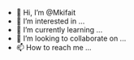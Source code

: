 - 👋 Hi, I’m @Mkifait
- 👀 I’m interested in ...
- 🌱 I’m currently learning ...
- 💞️ I’m looking to collaborate on ...
- 📫 How to reach me ...

<!---
Mkifait/Mkifait is a ✨ special ✨ repository because its `README.md` (this file) appears on your GitHub profile.
You can click the Preview link to take a look at your changes.
--->
